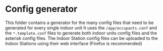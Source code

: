 # Config generator

This folder contains a generator for the many config files that need to be generated for every single indoor unit
It uses the `/app/occupants.conf` and the `*.template.conf` files to generate both indoor units config files and the asterisk config files.
The Indoor Station config files can be uploaded to the Indoor Stations using their web interface (Firefox is recommended)
